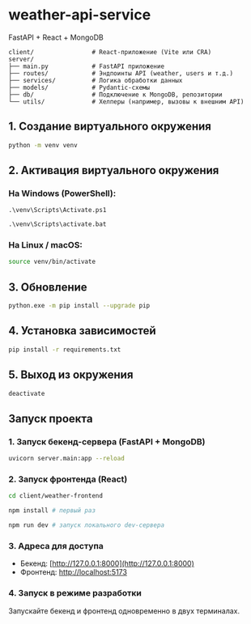# weather-api-service
FastAPI + React + MongoDB
```
client/                # React-приложение (Vite или CRA)
server/
├── main.py            # FastAPI приложение
├── routes/            # Эндпоинты API (weather, users и т.д.)
├── services/          # Логика обработки данных
├── models/            # Pydantic-схемы
├── db/                # Подключение к MongoDB, репозитории
└── utils/             # Хелперы (например, вызовы к внешним API)
```

## 1. Создание виртуального окружения
```bash
python -m venv venv
```

## 2. Активация виртуального окружения

### На Windows (PowerShell):
```shell
.\venv\Scripts\Activate.ps1
```
```cmd
.\venv\Scripts\activate.bat
```

### На Linux / macOS:

```bash
source venv/bin/activate
```

## 3. Обновление
```bash
python.exe -m pip install --upgrade pip
```

## 4. Установка зависимостей
```bash
pip install -r requirements.txt
```

## 5. Выход из окружения

```bash
deactivate
```


## Запуск проекта

### 1. Запуск бекенд-сервера (FastAPI + MongoDB)

```bash
uvicorn server.main:app --reload
```

### 2. Запуск фронтенда (React)
```bash
cd client/weather-frontend
```

```bash
npm install # первый раз
```


```bash
npm run dev # запуск локального dev-сервера
```

### 3. Адреса для доступа

* Бекенд: [http://127.0.0.1:8000](http://127.0.0.1:8000)
* Фронтенд: [http://localhost:5173](http://localhost:5173)

### 4. Запуск в режиме разработки

Запускайте бекенд и фронтенд одновременно в двух терминалах.
